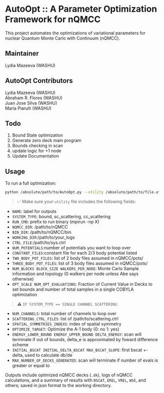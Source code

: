 # AutoOpt :: A Parameter Optimization Framework for nQMCC

This project automates the optimizations of variational parameters for nuclear Quantum Monte Carlo with Continuum (nQMCC).

## Maintainer
Lydia Mazeeva (WASHU)

## AutoOpt Contributors
Lydia Mazeeva (WASHU)\
Abraham R. Flores (WASHU)\
Juan Jose Silva (WASHU)\
Maria Piarulli (WASHU)

## Todo
1. Bound State optimization
2. Generate zero deck main program
3. Bounds checking in scan
4. update logic for +1 node
5. Update Documentation

## Usage

To run a full optimization:

```bash
python /absolute/path/to/AutoOpt.py --utility /absolute/path/to/file.util
```
> ✅ Make sure your `utility` file includes the following fields:
- `NAME`: label for outputs
- `SYSTEM_TYPE`: bound, sc_scattering, cc_scattering
- `RUN_CMD`: prefix to run binary (mpirun -np X)
- `NQMCC_DIR`: /path/to/nQMCC
- `BIN_DIR`: /path/to/nQMCC/bin
- `WORKING_DIR`:/path/to/your_logs
- `CTRL_FILE`:/path/to/sys.ctrl
- `NUM_POTENTIALS`:number of potentials you want to loop over
- `CONSTANT_FILES`:constant file for each 2/3 body potential listed
- `TWO_BODY_POT_FILES`: list of 2 body files assumed in nQMCC/pots/
- `THREE_BODY_POT_FILES`: list of 3 body files assumed in nQMCC/pots/
- `NUM_BLOCKS BLOCK_SIZE WALKERS_PER_NODE`: Monte Carlo Sample information and topology (0 walkers per node unless Abe says otherwise)
- `OPT_SCALE NUM_OPT_EVALUATIONS`: Fraction of Current Value in Decks to set bounds and number of total samples in a single COBYLA optimization
> ⚠️ `IF SYSTEM_TYPE == SINGLE CHANNEL SCATTERING`:
- `NUM_CHANNELS`: total number of channels to loop over
- `SCATTERING_CTRL_FILES`: list of /path/to/scattering.ctrl
- `SPATIAL_SYMMETRIES_INDEXS`: index of spatial symmetry
- `OPTIMIZE_TARGET`: Optimize the A-1 body (0: no  1: yes)
- `ENERGY_LOWER_BOUND ENERGY_UPPER_BOUND DELTA_ENERGY`: scan will terminate if out of bounds, delta_e is approximated by foward difference scheme
- `INITIAL_BSCAT INITIAL_DELTA_BSCAT MAX_BSCAT_SLOPE`: first bscat +- delta, used to calculate db/de
- `MAX_NUMBER_OF_DECKS_GENERATED`: scan will terminate if number of evals is greater or equal to

Outputs include optimized nQMCC decks (`.dk`), logs of nQMCC calculations, and a summary of results with `BSCAT`, `EREL`, `VREL`, `WSE`, and others; saved in json format to the working directory.